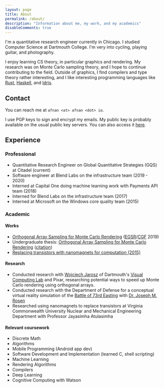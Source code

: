 ```yaml
---
layout: page
title: About
permalink: /about/
description: "Information about me, my work, and my academics"
disableComments: true
---
```


I'm a quantitative research engineer currently in Chicago. I studied Computer
Science at Dartmouth College. I'm very into cycling, playing guitar, and
photography.

I enjoy learning CS theory, in particular graphics and rendering. My research
was on Monte Carlo sampling theory, and I hope to continue contributing to the
field. Outside of graphics, I find compilers and type theory rather
interesting, and I like interesting programming languages like
[Rust](https://www.rust-lang.org/), [Haskell](https://www.haskell.org/), and
[Idris](https://www.idris-lang.org/).

## Contact

You can reach me at `afnan <at> afnan <dot> io`.

I use PGP keys to sign and encrypt my emails. My public key is probably
available on the usual public key servers. You can also access it
[here](/publickey.asc).

## Experience

### Professional

* Quantitative Research Engineer on Global Quantitative Strategies
  (GQS) at Citadel (current)
* Software engineer at Blend Labs on the infrastructure team (2019 - 2020)
* Interned at Capital One doing machine learning work with Payments API team
  (2018)
* Interned for Blend Labs on the infrastructure team (2017)
* Interned at Microsoft on the Windows core quality team (2015)

### Academic

#### Works

- [Orthogonal Array Sampling for Monte Carlo
  Rendering](https://cs.dartmouth.edu/~wjarosz/publications/jarosz19orthogonal.html)
  ([EGSR](http://egsr2019.icube.unistra.fr/)/[CGF](https://www.eg.org/wp/eurographics-publications/cgf/)
  2019)
- Undergraduate thesis: [Orthogonal Array Sampling for Monte Carlo
  Rendering](/documents/undergrad_thesis.pdf)
  ([citation](/documents/bach_thesis_citation.bib))
- [Replacing transistors with nanomagnets for computation
  (2015)](/documents/replacing_transistors_nanomagnets.pdf)

#### Research

* Conducted research with [Wojciech Jarosz](https://cs.dartmouth.edu/~wjarosz/)
  of Dartmouth's [Visual Computing Lab](http://vcl.cs.dartmout.edu) and Pixar,
  researching potential ways to speed up Monte Carlo rendering using orthogonal
  arrays.
* Conducted research with the Department of Defense for a conceptual virtual
  reality simulation of the [Battle of 73rd Easting](https://en.wikipedia.org/wiki/Battle_of_73_Easting) with
  [Dr. Joseph M. Rosen](https://engineering.dartmouth.edu/people/faculty/joseph-rose)
* Researched using nanomagnets to replace transistors at Virginia Commonwealth
  University Nuclear and Mechanical Engineering Department with Professor Jayasimha
  Atulasimha

#### Relevant coursework

* Discrete Math
* Algorithms
* Mobile Programming (Android app dev)
* Software Development and Implementation (learned C, shell scripting)
* Machine Learning
* Rendering Algorithms
* Compilers
* Deep Learning
* Cognitive Computing with Watson
